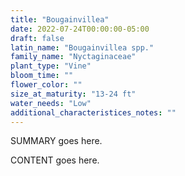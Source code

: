 ```yaml
---
title: "Bougainvillea"
date: 2022-07-24T00:00:00-05:00
draft: false
latin_name: "Bougainvillea spp."
family_name: "Nyctaginaceae"
plant_type: "Vine"
bloom_time: ""
flower_color: ""
size_at_maturity: "13-24 ft"
water_needs: "Low"
additional_characteristices_notes: ""
---
```


SUMMARY goes here.

<!--more-->

CONTENT goes here.